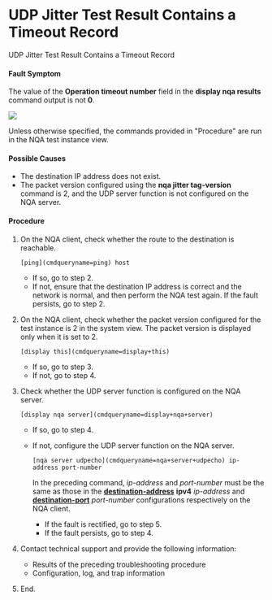 UDP Jitter Test Result Contains a Timeout Record
================================================

UDP Jitter Test Result Contains a Timeout Record

#### Fault Symptom

The value of the **Operation timeout number** field in the **display nqa results** command output is not **0**.

![](../public_sys-resources/note_3.0-en-us.png) 

Unless otherwise specified, the commands provided in "Procedure" are run in the NQA test instance view.



#### Possible Causes

* The destination IP address does not exist.
* The packet version configured using the **nqa jitter tag-version** command is 2, and the UDP server function is not configured on the NQA server.

#### Procedure

1. On the NQA client, check whether the route to the destination is reachable.
   
   
   ```
   [ping](cmdqueryname=ping) host
   ```
   
   
   * If so, go to step 2.
   * If not, ensure that the destination IP address is correct and the network is normal, and then perform the NQA test again. If the fault persists, go to step 2.
2. On the NQA client, check whether the packet version configured for the test instance is 2 in the system view. The packet version is displayed only when it is set to 2.
   
   
   ```
   [display this](cmdqueryname=display+this)
   ```
   
   
   * If so, go to step 3.
   * If not, go to step 4.
3. Check whether the UDP server function is configured on the NQA server.
   
   
   ```
   [display nqa server](cmdqueryname=display+nqa+server)
   ```
   
   
   * If so, go to step 4.
   * If not, configure the UDP server function on the NQA server.
     ```
     [nqa server udpecho](cmdqueryname=nqa+server+udpecho) ip-address port-number
     ```
     
     In the preceding command, *ip-address* and *port-number* must be the same as those in the [**destination-address**](cmdqueryname=destination-address) **ipv4** *ip-address* and [**destination-port**](cmdqueryname=destination-port) *port-number* configurations respectively on the NQA client.
     
     + If the fault is rectified, go to step 5.
     + If the fault persists, go to step 4.
4. Contact technical support and provide the following information:
   
   
   * Results of the preceding troubleshooting procedure
   * Configuration, log, and trap information
5. End.